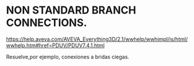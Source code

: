 # NON STANDARD BRANCH CONNECTIONS.

https://help.aveva.com/AVEVA_Everything3D/2.1/wwhelp/wwhimpl/js/html/wwhelp.htm#href=PDUV/PDUV7.4.1.html


Resuelve,por ejemplo, conexiones a bridas ciegas.